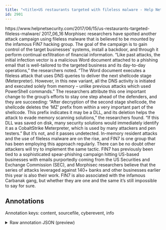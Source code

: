 ```yaml
---
title: "<title>US restaurants targeted with fileless malware - Help Net Security</title>"
id: 2901
---
```


<title>US restaurants targeted with fileless malware - Help Net Security</title>
<source> https://www.helpnetsecurity.com/2017/06/15/us-restaurants-targeted-fileless-malware/ </source>
<date> 2017_06_16 </date>
<text>
Morphisec researchers have spotted another attack campaign using fileless malware that is believed to be mounted by the infamous FIN7 hacking group. The goal of the campaign is to gain control of the target businesses’ systems, install a backdoor, and through it perform continual exfiltration of financial information.
“Like past attacks, the initial infection vector is a malicious Word document attached to a phishing email that is well-tailored to the targeted business and its day-to-day operations,” the researchers noted. 
“The Word document executes a fileless attack that uses DNS queries to deliver the next shellcode stage (Meterpreter). However, in this new variant, all the DNS activity is initiated and executed solely from memory – unlike previous attacks which used PowerShell commands.”
The researchers attribute this one important change to the group’s efforts to stay one step ahead of the defenders, and they are succeeding: 
“After decryption of the second stage shellcode, the shellcode deletes the ‘MZ’ prefix from within a very important part of the shellcode. This prefix indicates it may be a DLL, and its deletion helps the attack to evade memory scanning solutions,” the researchers found.
“If this DLL was saved on disk, many security solutions would immediately identify it as a CobaltStrike Meterpreter, which is used by many attackers and pen testers.”
But it’s not, and it passes undetected.
In-memory resident attacks and the use of fileless malware are on the rise, and FIN7 is one group that has been employing this approach regularly. 
There can be no doubt other attackers will try to implement the same tactic.
FIN7 has previously been tied to a sophisticated spear-phishing campaign hitting US-based businesses with emails purportedly coming from the US Securities and Exchange Commission (SEC), and Morphisec researchers believe that the series of attacks leveraged against 140+ banks and other businesses earlier this year is also their work.
FIN7 is also associated with the infamous Carbanak gang, but whether they are one and the same it’s still impossible to say for sure.
</text>



## Annotations

Annotation keys: content, sourcefile, cyberevent, info

<details>
<summary>Raw annotation JSON (preview)</summary>

```json
{
  "content": "Morphisec researchers have spotted another attack campaign using fileless malware that is believed to be mounted by the infamous FIN7 hacking group. The goal of the campaign is to gain control of the target businesses\u2019 systems, install a backdoor, and through it perform continual exfiltration of financial information. \u201cLike past attacks, the initial infection vector is a malicious Word document attached to a phishing email that is well-tailored to the targeted business and its day-to-day operations,\u201d the researchers noted.  \u201cThe Word document executes a fileless attack that uses DNS queries to deliver the next shellcode stage (Meterpreter). However, in this new variant, all the DNS activity is initiated and executed solely from memory \u2013 unlike previous attacks which used PowerShell commands.\u201d The researchers attribute this one important change to the group\u2019s efforts to stay one step ahead of the defenders, and they are succeeding:  \u201cAfter decryption of the second stage shellcode, the shellcode deletes the \u2018MZ\u2019 prefix from within a very important part of the shellcode. This prefix indicates it may be a DLL, and its deletion helps the attack to evade memory scanning solutions,\u201d the researchers found. \u201cIf this DLL was saved on disk, many security solutions would immediately identify it as a CobaltStrike Meterpreter, which is used by many attackers and pen testers.\u201d But it\u2019s not, and it passes undetected. In-memory resident attacks and the use of fileless malware are on the rise, and FIN7 is one group that has been employing this approach regularly.  There can be no doubt other attackers will try to implement the same tactic. FIN7 has previously been tied to a sophisticated spear-phishing campaign hitting US-based businesses with emails purportedly coming from the US Securities and Exchange Commission (SEC), and Morphisec researchers believe that the series of attacks leveraged against 140+ banks and other businesses earlier this year is also their work. FIN7 is also associated with the infamous Carbanak gang, but whether they are one and the same it\u2019s still impossible to say for sure.",
  "sourcefile": "2901.txt",
  "cyberevent": {
    "hopper": [
      {
        "index": 0,
        "relation": "Same",
        "events": [
          {
            "index": "E4",
            "type": "Attack",
            "realis": "Actual",
            "nugget": {
              "startOffset": 1763,
              "index": "T13",
              "endOffset": 1786,
              "text": "purportedly coming from"
            },
            "argument": [
              {
                "index": "T12",
                "text": "emails",
                "endOffset": 1762,
                "role": {
                  "type": "Tool"
                },
                "startOffset": 1756,
                "type": "File"
              },
              {
                "index": "T14",
                "text": "US Securities and Exchange Commission (SEC)",
                "endOffset": 1834,
                "role": {
                  "type": "Trusted-Entity"
                },
                "startOffset": 1791,
                "type": "Organization"
              }
            ],
            "subtype": "Phishing"
          },
          {
            "index": "E3",
            "type": "Attack",
            "realis": "Actual",
            "nugget": {
              "startOffset": 1699,
              "index": "T9",
              "endOffset": 1730,
              "text": "spear-phishing campaign hitting"
            },
            "argument": [
              {
                "index": "T11",
                "text": "FIN7",
                "endOffset": 1654,
                "role": {
                  "type": "Attacker"
                },
                "startOffset": 1650,
                "type": "Organization"
              },
              {
                "index": "T10",
     
```
</details>
